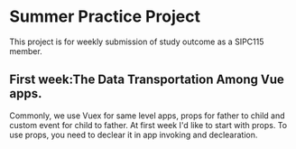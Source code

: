 # Summer Practice Project
This project is for weekly submission of study outcome as a SIPC115 member.

## First week:The Data Transportation Among Vue apps.
Commonly, we use Vuex for same level apps, props for father to child and custom event for child to father. 
At first week I'd like to start with props.
To use props, you need to declear it in app invoking and declearation.